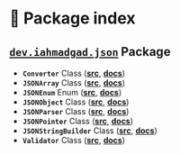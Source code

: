# 📄 Package index

## [**`dev.iahmadgad.json`**](https://github.com/iAhmadGad/Java-JSON-Handler/tree/main/src/dev/iahmadgad/json) Package
- **`Converter`** Class ([**src**](https://github.com/iAhmadGad/Java-JSON-Handler/blob/main/src/dev/iahmadgad/json/Converter.java), [**docs**]())
- **`JSONArray`** Class ([**src**](https://github.com/iAhmadGad/Java-JSON-Handler/blob/main/src/dev/iahmadgad/json/JSONArray.java), [**docs**]())
- **`JSONEnum`** Enum ([**src**](https://github.com/iAhmadGad/Java-JSON-Handler/blob/main/src/dev/iahmadgad/json/JSONEnum.java), [**docs**]())
- **`JSONObject`** Class ([**src**](https://github.com/iAhmadGad/Java-JSON-Handler/blob/main/src/dev/iahmadgad/json/JSONObject.java), [**docs**]())
- **`JSONParser`** Class ([**src**](https://github.com/iAhmadGad/Java-JSON-Handler/blob/main/src/dev/iahmadgad/json/JSONParser.java), [**docs**]())
- **`JSONPointer`** Class ([**src**](https://github.com/iAhmadGad/Java-JSON-Handler/blob/main/src/dev/iahmadgad/json/JSONPointer.java), [**docs**]())
- **`JSONStringBuilder`** Class ([**src**](https://github.com/iAhmadGad/Java-JSON-Handler/blob/main/src/dev/iahmadgad/json/JSONStringBuilder.java), [**docs**]())
- **`Validator`** Class ([**src**](https://github.com/iAhmadGad/Java-JSON-Handler/blob/main/src/dev/iahmadgad/json/Validator.java), [**docs**]())
